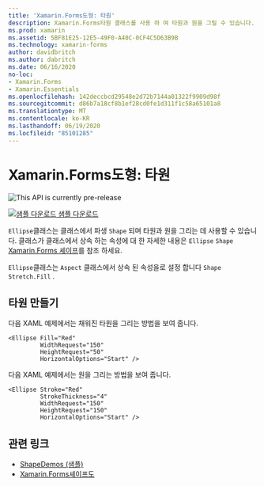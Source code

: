 ```yaml
---
title: 'Xamarin.Forms도형: 타원'
description: Xamarin.Forms타원 클래스를 사용 하 여 타원과 원을 그릴 수 있습니다.
ms.prod: xamarin
ms.assetid: 5BF81E25-12E5-49F0-A40C-0CF4C5D63B9B
ms.technology: xamarin-forms
author: davidbritch
ms.author: dabritch
ms.date: 06/16/2020
no-loc:
- Xamarin.Forms
- Xamarin.Essentials
ms.openlocfilehash: 142deccbcd29548e2d72b7144a01322f9909d98f
ms.sourcegitcommit: d86b7a18cf8b1ef28cd0fe1d311f1c58a65101a8
ms.translationtype: MT
ms.contentlocale: ko-KR
ms.lasthandoff: 06/19/2020
ms.locfileid: "85101285"
---
```

# <a name="xamarinforms-shapes-ellipse"></a>Xamarin.Forms도형: 타원

![](~/media/shared/preview.png "This API is currently pre-release")

[![샘플 다운로드](~/media/shared/download.png) 샘플 다운로드](https://github.com/xamarin/xamarin-forms-samples/tree/master/UserInterface/ShapesDemos/)

`Ellipse`클래스는 클래스에서 파생 `Shape` 되며 타원과 원을 그리는 데 사용할 수 있습니다. 클래스가 클래스에서 상속 하는 속성에 대 한 자세한 내용은 `Ellipse` `Shape` [ Xamarin.Forms 셰이프](index.md)를 참조 하세요.

`Ellipse`클래스는 `Aspect` 클래스에서 상속 된 속성을로 설정 합니다 `Shape` `Stretch.Fill` .

## <a name="create-an-ellipse"></a>타원 만들기

다음 XAML 예제에서는 채워진 타원을 그리는 방법을 보여 줍니다.

```xaml
<Ellipse Fill="Red"
         WidthRequest="150"
         HeightRequest="50"
         HorizontalOptions="Start" />
```

다음 XAML 예제에서는 원을 그리는 방법을 보여 줍니다.

```xaml
<Ellipse Stroke="Red"
         StrokeThickness="4"
         WidthRequest="150"
         HeightRequest="150"
         HorizontalOptions="Start" />
```

## <a name="related-links"></a>관련 링크

- [ShapeDemos (샘플)](https://github.com/xamarin/xamarin-forms-samples/tree/master/UserInterface/ShapesDemos/)
- [Xamarin.Forms셰이프도](index.md)
